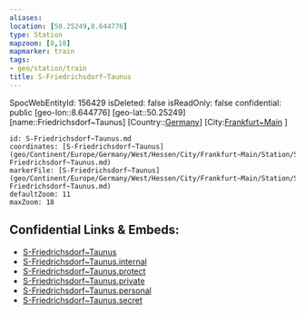 ```yaml
---
aliases: 
location: [50.25249,8.644776]
type: Station 
mapzoom: [8,18] 
mapmarker: train 
tags:
- geo/station/train
title: S-Friedrichsdorf~Taunus
---
```

SpocWebEntityId: 156429
isDeleted: false
isReadOnly: false
confidential: public
[geo-lon::8.644776]
[geo-lat::50.25249]
[name::Friedrichsdorf~Taunus]
[Country::[Germany](geo/Continent/Europe/Germany.md)]
[City:[Frankfurt~Main](geo/Continent/Europe/Germany/West/Hessen/City/Frankfurt~Main.md) ]


```leaflet
id: S-Friedrichsdorf~Taunus.md
coordinates: [S-Friedrichsdorf~Taunus](geo/Continent/Europe/Germany/West/Hessen/City/Frankfurt~Main/Station/S-Friedrichsdorf~Taunus.md)
markerFile: [S-Friedrichsdorf~Taunus](geo/Continent/Europe/Germany/West/Hessen/City/Frankfurt~Main/Station/S-Friedrichsdorf~Taunus.md)
defaultZoom: 11 
maxZoom: 18
```


## Confidential Links & Embeds: 
- [S-Friedrichsdorf~Taunus](../../../../../../../../../../_public/geo/Continent/Europe/Germany/West/Hessen/City/Frankfurt~Main/Station/S-Friedrichsdorf~Taunus.md) 
- [S-Friedrichsdorf~Taunus.internal](../../../../../../../../../../_internal/geo/Continent/Europe/Germany/West/Hessen/City/Frankfurt~Main/Station/S-Friedrichsdorf~Taunus.internal.md) 
- [S-Friedrichsdorf~Taunus.protect](../../../../../../../../../../_protect/geo/Continent/Europe/Germany/West/Hessen/City/Frankfurt~Main/Station/S-Friedrichsdorf~Taunus.protect.md) 
- [S-Friedrichsdorf~Taunus.private](../../../../../../../../../../_private/geo/Continent/Europe/Germany/West/Hessen/City/Frankfurt~Main/Station/S-Friedrichsdorf~Taunus.private.md) 
- [S-Friedrichsdorf~Taunus.personal](../../../../../../../../../../_personal/geo/Continent/Europe/Germany/West/Hessen/City/Frankfurt~Main/Station/S-Friedrichsdorf~Taunus.personal.md) 
- [S-Friedrichsdorf~Taunus.secret](../../../../../../../../../../_secret/geo/Continent/Europe/Germany/West/Hessen/City/Frankfurt~Main/Station/S-Friedrichsdorf~Taunus.secret.md) 
